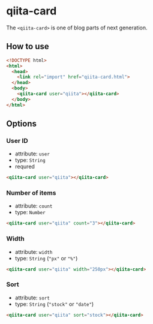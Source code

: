 # qiita-card

The `<qiita-card>` is one of blog parts of next generation.

## How to use

```html
<!DOCTYPE html>
<html>
  <head>
    <link rel="import" href="qiita-card.html">
  </head>
  <body>
    <qiita-card user="qiita"></qiita-card>
  </body>
</html>
```

## Options

### User ID

- attribute: `user`
- type: `String`
- requred

```html
<qiita-card user="qiita"></qiita-card>
```

### Number of items

- attribute: `count`
- type: `Number`

```html
<qiita-card user="qiita" count="3"></qiita-card>
```

### Width

- attribute: `width`
- type: `String` (`"px"` or `"%"`)

```html
<qiita-card user="qiita" width="250px"></qiita-card>
```

### Sort

- attribute: `sort`
- type: `String` (`"stock"` or `"date"`)

```html
<qiita-card user="qiita" sort="stock"></qiita-card>
```
